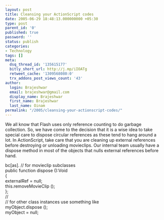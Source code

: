 ```yaml
---
layout: post
title: Cleansing your ActionScript codes
date: 2005-06-29 18:48:13.000000000 +05:30
type: post
parent_id: '0'
published: true
password: ''
status: publish
categories:
- Technology
tags: []
meta:
  dsq_thread_id: '135615177'
  bitly_short_url: http://j.mp/iIOATg
  retweet_cache: '1309568080:0'
  trx_addons_post_views_count: '43'
author:
  login: Brajeshwar
  email: brajeshwar@gmail.com
  display_name: Brajeshwar
  first_name: Brajeshwar
  last_name: Oinam
permalink: "/2005/cleansing-your-actionscript-codes/"
---
```

<p>We all know that Flash uses only reference counting to do garbage collection. So, we have come to the decision that it is a wise idea to take special care to dispose circular references as these tend to hang around a lot. In ActionScript, take care that you are cleaning up external references before destroying or unloading movieclips. Our internal team usually have a dispose method in most of the objects that nulls external references before hand.</p>
<p>bc[as]. // for movieclip subclasses<br />
public function dispose ():Void<br />
{<br />
 externalRef = null;<br />
 this.removeMovieClip ();<br />
};<br />
//<br />
// for other class instances use something like<br />
myObject.dispose ();<br />
myObject = null;</p>
